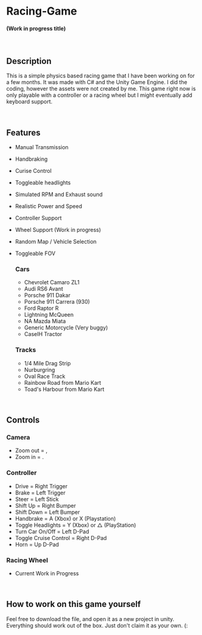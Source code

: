 # Racing-Game
#### (Work in progress title)

<br>

## Description
This is a simple physics based racing game that I have been working on for a few months. It was made with C# and the Unity Game Engine. I did the coding, however the assets were not created by me. This game right now is only playable with a controller or a racing wheel but I might eventually add keyboard support. 

<br>

## Features
- Manual Transmission
- Handbraking
- Curise Control
- Toggleable headlights
- Simulated RPM and Exhaust sound
- Realistic Power and Speed
- Controller Support
- Wheel Support (Work in progress)
- Random Map / Vehicle Selection
- Toggleable FOV


  ### Cars
  - Chevrolet Camaro ZL1
  - Audi RS6 Avant
  - Porsche 911 Dakar
  - Porsche 911 Carrera (930)
  - Ford Raptor R
  - Lightning McQueen
  - NA Mazda Miata
  - Generic Motorcycle (Very buggy)
  - CaseIH Tractor
 
 
  ### Tracks
  - 1/4 Mile Drag Strip
  - Nurburgring
  - Oval Race Track
  - Rainbow Road from Mario Kart
  - Toad's Harbour from Mario Kart

<br>

## Controls
 ### Camera
 - Zoom out = ,
 - Zoom in = .
 ### Controller
 - Drive = Right Trigger
 - Brake = Left Trigger
 - Steer = Left Stick
 - Shift Up = Right Bumper
 - Shift Down = Left Bumper
 - Handbrake = A (Xbox) or X (Playstation)
 - Toggle Headlights = Y (Xbox) or △ (PlayStation)
 - Turn Car On/Off = Left D-Pad
 - Toggle Cruise Control = Right D-Pad
 - Horn = Up D-Pad
### Racing Wheel
- Current Work in Progress

<br>

## How to work on this game yourself
Feel free to download the file, and open it as a new project in unity. Everything should work out of the box. Just don't claim it as your own. (:
